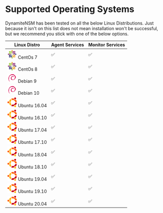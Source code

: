 # Supported Operating Systems

DynamiteNSM has been tested on all the below Linux Distributions. Just because it isn't on this list does not mean installation won't be successful, but we recommend you stick with one of the below options.


|**Linux Distro**                                       | **Agent Services** 	| **Monitor Services** 	
|---------------------------------------------------------------------------	|-----------	|-------------	
| ![centos-logo](../data/img/operating_system_icons/centos.png) CentOs 7             	| ✅         	| ✅   |
| ![centos-logo](../data/img/operating_system_icons/centos.png) CentOs 8             	| ✅         	| ✅   |
| ![debian-logo](../data/img/operating_system_icons/debian.png) Debian 9             	| ✅         	| ✅   |
| ![debian-logo](../data/img/operating_system_icons/debian.png) Debian 10            	| ✅         	| ✅   |
| ![ubuntu-logo](../data/img/operating_system_icons/ubuntu.png) Ubuntu 16.04         	| ✅         	| ✅   |
| ![ubuntu-logo](../data/img/operating_system_icons/ubuntu.png) Ubuntu 16.10         	| ✅         	| ✅   |
| ![ubuntu-logo](../data/img/operating_system_icons/ubuntu.png) Ubuntu 17.04         	| ✅         	| ✅   |
| ![ubuntu-logo](../data/img/operating_system_icons/ubuntu.png) Ubuntu 17.10         	| ✅         	| ✅   |
| ![ubuntu-logo](../data/img/operating_system_icons/ubuntu.png) Ubuntu 18.04         	| ✅         	| ✅   |
| ![ubuntu-logo](../data/img/operating_system_icons/ubuntu.png) Ubuntu 18.10         	| ✅         	| ✅   |
| ![ubuntu-logo](../data/img/operating_system_icons/ubuntu.png) Ubuntu 19.04         	| ✅         	| ✅   |
| ![ubuntu-logo](../data/img/operating_system_icons/ubuntu.png) Ubuntu 19.10         	| ✅         	| ✅   |
| ![ubuntu-logo](../data/img/operating_system_icons/ubuntu.png) Ubuntu 20.04         	| ✅         	| ✅   |
